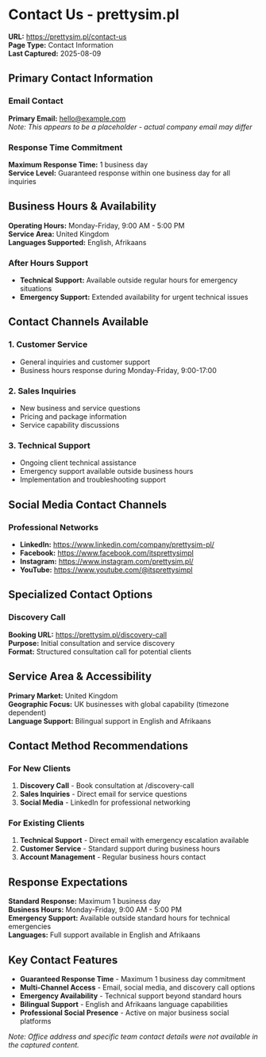 # Contact Us - prettysim.pl

**URL:** https://prettysim.pl/contact-us  
**Page Type:** Contact Information  
**Last Captured:** 2025-08-09

## Primary Contact Information

### Email Contact
**Primary Email:** hello@example.com  
*Note: This appears to be a placeholder - actual company email may differ*

### Response Time Commitment
**Maximum Response Time:** 1 business day  
**Service Level:** Guaranteed response within one business day for all inquiries

## Business Hours & Availability

**Operating Hours:** Monday-Friday, 9:00 AM - 5:00 PM  
**Service Area:** United Kingdom  
**Languages Supported:** English, Afrikaans  

### After Hours Support
- **Technical Support:** Available outside regular hours for emergency situations
- **Emergency Support:** Extended availability for urgent technical issues

## Contact Channels Available

### 1. Customer Service
- General inquiries and customer support
- Business hours response during Monday-Friday, 9:00-17:00

### 2. Sales Inquiries  
- New business and service questions
- Pricing and package information
- Service capability discussions

### 3. Technical Support
- Ongoing client technical assistance
- Emergency support available outside business hours
- Implementation and troubleshooting support

## Social Media Contact Channels

### Professional Networks
- **LinkedIn:** https://www.linkedin.com/company/prettysim-pl/
- **Facebook:** https://www.facebook.com/itsprettysimpl
- **Instagram:** https://www.instagram.com/prettysim.pl/
- **YouTube:** https://www.youtube.com/@itsprettysimpl

## Specialized Contact Options

### Discovery Call
**Booking URL:** https://prettysim.pl/discovery-call  
**Purpose:** Initial consultation and service discovery  
**Format:** Structured consultation call for potential clients

## Service Area & Accessibility

**Primary Market:** United Kingdom  
**Geographic Focus:** UK businesses with global capability (timezone dependent)  
**Language Support:** Bilingual support in English and Afrikaans

## Contact Method Recommendations

### For New Clients
1. **Discovery Call** - Book consultation at /discovery-call
2. **Sales Inquiries** - Direct email for service questions
3. **Social Media** - LinkedIn for professional networking

### For Existing Clients  
1. **Technical Support** - Direct email with emergency escalation available
2. **Customer Service** - Standard support during business hours
3. **Account Management** - Regular business hours contact

## Response Expectations

**Standard Response:** Maximum 1 business day  
**Business Hours:** Monday-Friday, 9:00 AM - 5:00 PM  
**Emergency Support:** Available outside standard hours for technical emergencies  
**Languages:** Full support available in English and Afrikaans

## Key Contact Features

- **Guaranteed Response Time** - Maximum 1 business day commitment
- **Multi-Channel Access** - Email, social media, and discovery call options
- **Emergency Availability** - Technical support beyond standard hours
- **Bilingual Support** - English and Afrikaans language capabilities
- **Professional Social Presence** - Active on major business social platforms

*Note: Office address and specific team contact details were not available in the captured content.*